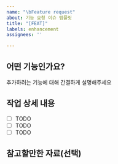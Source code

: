 ```yaml
---
name: "\bFeature request"
about: 기능 요청 이슈 템플릿
title: "[FEAT]"
labels: enhancement
assignees: ''

---
```


## 어떤 기능인가요?

추가하려는 기능에 대해 간결하게 설명해주세요

## 작업 상세 내용

- [ ] TODO
- [ ] TODO
- [ ] TODO

## 참고할만한 자료(선택)
